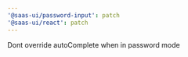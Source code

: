 ```yaml
---
'@saas-ui/password-input': patch
'@saas-ui/react': patch
---
```


Dont override autoComplete when in password mode
